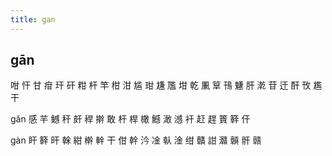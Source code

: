 ```yaml
---
title: gan
---
```


## gān
咁
忓
甘
疳
玕
矸
粓
杆
竿
柑
泔
尴
玵
尲
尶
坩
乾
凲
筸
鳱
魐
肝
漧
苷
迀
酐
攼
尷
干





gǎn
感
芉
鳡
秆
皯
稈
擀
敢
杆
桿
橄
鱤
澉
澸
衦
赶
趕
篢
簳
仠









gàn
盰
簳
旰
榦
紺
檊
龫
干
佄
幹
汵
凎
倝
淦
绀
贛
詌
灨
贑
骭
赣
